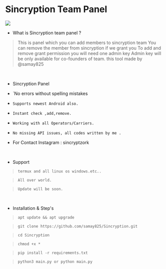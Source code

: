 # Sincryption Team Panel
<img src="Sincryption.png"><br>




- What is Sincryption team panel  ?
> This is panel which you can add members to sincryption team 
> You can remove the member from sincryption if we grant you 
> To add and remove grant permission you will need one admin key 
> Admin key will be only available for co-founders of team.
> this tool made by @samay825 

<br>


- Sincryption Panel

* `No errors without spelling mistakes 

* `Supports newest Android also.`

* `Instant check ,add,remove.`

* `Working with all Operators/Carriers.`

* `No missing API issues, all codes written by me .`

*  For Contact Instagram : sincryptzork 

<br>

- Support

> `termux and all linux os windows.etc..`

> `All over world.`

> `Update will be soon.`
 
 <br>

- Installation & Step's
 
> `apt update && apt upgrade`

> `git clone https://github.com/samay825/Sincryption.git`

> `cd Sincryption`

> `chmod +x *`

> `pip install -r requirements.txt`

> `python3 main.py or python main.py`
 

